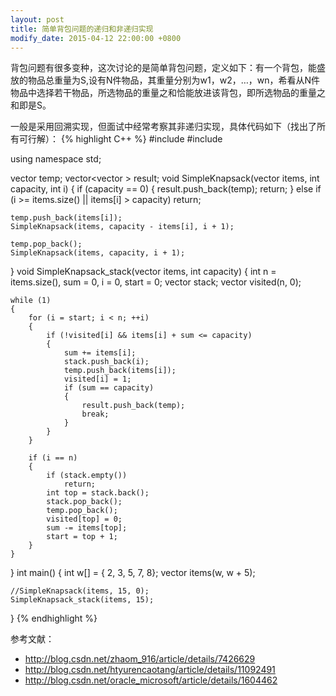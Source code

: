```yaml
---
layout: post
title: 简单背包问题的递归和非递归实现
modify_date: 2015-04-12 22:00:00 +0800
---
```


背包问题有很多变种，这次讨论的是简单背包问题，定义如下：有一个背包，能盛放的物品总重量为S,设有N件物品，其重量分别为w1，w2，…，wn，希看从N件物品中选择若干物品，所选物品的重量之和恰能放进该背包，即所选物品的重量之和即是S。

一般是采用回溯实现，但面试中经常考察其非递归实现，具体代码如下（找出了所有可行解）：
{% highlight C++ %}
#include <iostream>
#include <vector>

using namespace std;

vector<int> temp;
vector<vector<int> > result;
void SimpleKnapsack(vector<int> items, int capacity, int i)
{
	if (capacity == 0)
	{
		result.push_back(temp);
		return;
	}
	else if (i >= items.size() || items[i] > capacity)
		return;

	temp.push_back(items[i]);
	SimpleKnapsack(items, capacity - items[i], i + 1);
	
	temp.pop_back();
	SimpleKnapsack(items, capacity, i + 1);
}
void SimpleKnapsack_stack(vector<int> items, int capacity)
{
	int n = items.size(), sum = 0, i = 0, start = 0;
	vector<int> stack;
	vector<int> visited(n, 0);
	
	while (1)
	{
		for (i = start; i < n; ++i)
		{
			if (!visited[i] && items[i] + sum <= capacity)
			{
				sum += items[i];
				stack.push_back(i);
				temp.push_back(items[i]);
				visited[i] = 1;
				if (sum == capacity)
				{
					result.push_back(temp);
					break;
				}
			}
		}
		
		if (i == n)
		{
			if (stack.empty())
				return;
			int top = stack.back();
			stack.pop_back();
			temp.pop_back();
			visited[top] = 0;
			sum -= items[top];
			start = top + 1;
		}
	}
}
int main()
{
	int w[] = { 2, 3, 5, 7, 8};
	vector<int> items(w, w + 5);

	//SimpleKnapsack(items, 15, 0);
	SimpleKnapsack_stack(items, 15);
}
{% endhighlight %}

参考文献：

* http://blog.csdn.net/zhaom_916/article/details/7426629
* http://blog.csdn.net/htyurencaotang/article/details/11092491
* http://blog.csdn.net/oracle_microsoft/article/details/1604462